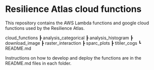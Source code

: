 # Resilience Atlas cloud functions

This repository contains the AWS Lambda functions and google cloud functions used by the Resilience Atlas.

cloud_functions
 ┣ analysis_categorical
 ┣ analysis_histogram
 ┣ download_image
 ┣ raster_interaction
 ┣ sparc_plots
 ┣ titiler_cogs
 ┗ README.md

Instructions on how to develop and deploy the functions are in the README.md files in each folder.
